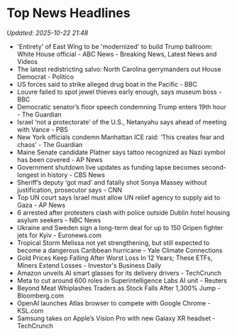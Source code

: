 # Top News Headlines

_Updated: 2025-10-22 21:48_

- 'Entirety' of East Wing to be 'modernized' to build Trump ballroom: White House official - ABC News - Breaking News, Latest News and Videos
- The latest redistricting salvo: North Carolina gerrymanders out House Democrat - Politico
- US forces said to strike alleged drug boat in the Pacific - BBC
- Louvre failed to spot jewel thieves early enough, says museum boss - BBC
- Democratic senator’s floor speech condemning Trump enters 19th hour - The Guardian
- Israel ‘not a protectorate’ of the U.S., Netanyahu says ahead of meeting with Vance - PBS
- New York officials condemn Manhattan ICE raid: ‘This creates fear and chaos’ - The Guardian
- Maine Senate candidate Platner says tattoo recognized as Nazi symbol has been covered - AP News
- Government shutdown live updates as funding lapse becomes second-longest in history - CBS News
- Sheriff’s deputy ‘got mad’ and fatally shot Sonya Massey without justification, prosecutor says - CNN
- Top UN court says Israel must allow UN relief agency to supply aid to Gaza - AP News
- 6 arrested after protesters clash with police outside Dublin hotel housing asylum seekers - NBC News
- Ukraine and Sweden sign a long-term deal for up to 150 Gripen fighter jets for Kyiv - Euronews.com
- Tropical Storm Melissa not yet strengthening, but still expected to become a dangerous Caribbean hurricane - Yale Climate Connections
- Gold Prices Keep Falling After Worst Loss In 12 Years; These ETFs, Miners Extend Losses - Investor's Business Daily
- Amazon unveils AI smart glasses for its delivery drivers - TechCrunch
- Meta to cut around 600 roles in Superintelligence Labs AI unit - Reuters
- Beyond Meat Whiplashes Traders as Stock Falls After 1,300% Jump - Bloomberg.com
- OpenAI launches Atlas browser to compete with Google Chrome - KSL.com
- Samsung takes on Apple’s Vision Pro with new Galaxy XR headset - TechCrunch